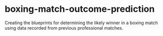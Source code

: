 # boxing-match-outcome-prediction
Creating the blueprints for determining the likely winner in a boxing match using data recorded from previous professional matches.
